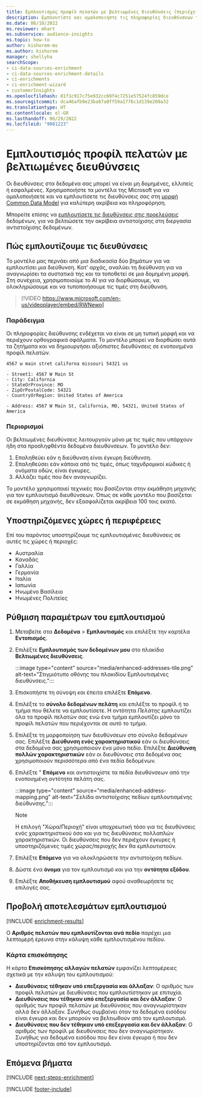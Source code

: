 ```yaml
---
title: Εμπλουτισμός προφίλ πελατών με βελτιωμένες διευθύνσεις (περιέχει βίντεο)
description: Εμπλουτίστε και ομαλοποιήστε τις πληροφορίες διευθύνσεων των προφίλ πελατών με τα μοντέλα της Microsoft.
ms.date: 06/10/2022
ms.reviewer: mhart
ms.subservice: audience-insights
ms.topic: how-to
author: kishorem-ms
ms.author: kishorem
manager: shellyha
searchScope:
- ci-data-sources-enrichment
- ci-data-sources-enrichment-details
- ci-enrichments
- ci-enrichment-wizard
- customerInsights
ms.openlocfilehash: 01f1c917c75e932cc69f4c7251e57524fc859dce
ms.sourcegitcommit: dca46afb9e23ba87a0ff59a1776c1d139e209a32
ms.translationtype: HT
ms.contentlocale: el-GR
ms.lasthandoff: 06/29/2022
ms.locfileid: "9081223"
---
```

# <a name="enrich-customer-profiles-with-enhanced-addresses"></a>Εμπλουτισμός προφίλ πελατών με βελτιωμένες διευθύνσεις

Οι διευθύνσεις στα δεδομένα σας μπορεί να είναι μη δομημένες, ελλιπείς ή εσφαλμένες. Χρησιμοποιήστε τα μοντέλα της Microsoft για να ομαλοποιήσετε και να εμπλουτίσετε τις διευθύνσεις σας στη [μορφή Common Data Model](/common-data-model/schema/core/applicationcommon/address) για καλύτερη ακρίβεια και πληροφόρηση.

Μπορείτε επίσης να [εμπλουτίσετε τις διευθύνσεις στις προελεύσεις](data-sources-enrichment.md) δεδομένων, για να βελτιώσετε την ακρίβεια αντιστοίχισης στη διεργασία αντιστοίχισης δεδομένων. 

## <a name="how-we-enhance-addresses"></a>Πώς εμπλουτίζουμε τις διευθύνσεις

Το μοντέλο μας περνάει από μια διαδικασία δύο βημάτων για να εμπλουτίσει μια διεύθυνση. Κατ' αρχάς, αναλύει τη διεύθυνση για να αναγνωρίσει τα συστατικά της και τα τοποθετεί σε μια δομημένη μορφή. Στη συνέχεια, χρησιμοποιούμε το AI για να διορθώσουμε, να ολοκληρώσουμε και να τυποποιήσουμε τις τιμές στη διεύθυνση.

> [!VIDEO https://www.microsoft.com/en-us/videoplayer/embed/RWNewo]

### <a name="example"></a>Παράδειγμα

Οι πληροφορίες διεύθυνσης ενδέχεται να είναι σε μη τυπική μορφή και να περιέχουν ορθογραφικά σφάλματα. Το μοντέλο μπορεί να διορθώσει αυτά τα ζητήματα και να δημιουργήσει αξιόπιστες διευθύνσεις σε ενοποιημένα προφίλ πελατών.

```Input
4567 w main stret californa missouri 54321 us
```

```Output
- Street1: 4567 W Main St
- City: California
- StateOrProvince: MO
- ZipOrPostalCode: 54321
- CountryOrRegion: United States of America

- Address: 4567 W Main St, California, MO, 54321, United States of America
```

### <a name="limitations"></a>Περιορισμοί

Οι βελτιωμένες διευθύνσεις λειτουργούν μόνο με τις τιμές που υπάρχουν ήδη στα προσληφθέντα δεδομένα διευθύνσεων. Το μοντέλο δεν:

1. Επαληθεύει εάν η διεύθυνση είναι έγκυρη διεύθυνση.
2. Επαληθεύσει εάν κάποια από τις τιμές, όπως ταχυδρομικοί κώδικες ή ονόματα οδών, είναι έγκυρες.
3. Αλλάζει τιμές που δεν αναγνωρίζει.

Το μοντέλο χρησιμοποιεί τεχνικές που βασίζονται στην εκμάθηση μηχανής για τον εμπλουτισμό διευθύνσεων. Όπως σε κάθε μοντέλο που βασίζεται σε εκμάθηση μηχανής, δεν εξασφαλίζεται ακρίβεια 100 τοις εκατό.

## <a name="supported-countries-or-regions"></a>Υποστηριζόμενες χώρες ή περιφέρειες

Επί του παρόντος υποστηρίζουμε τις εμπλουτισμένες διευθύνσεις σε αυτές τις χώρες ή περιοχές:

- Αυστραλία
- Καναδάς
- Γαλλία
- Γερμανία
- Ιταλία
- Ιαπωνία
- Ηνωμένο Βασίλειο
- Ηνωμένες Πολιτείες

## <a name="configure-the-enrichment"></a>Ρύθμιση παραμέτρων του εμπλουτισμού

1. Μεταβείτε στα **Δεδομένα** > **Εμπλουτισμός** και επιλέξτε την καρτέλα **Εντοπισμός**.

1. Επιλέξτε **Εμπλουτισμός των δεδομένων μου** στο πλακίδιο **Βελτιωμένες διευθύνσεις**.

   :::image type="content" source="media/enhanced-addresses-tile.png" alt-text="Στιγμιότυπο οθόνης του πλακιδίου Εμπλουτισμένες διευθύνσεις.":::

1. Επισκοπήστε τη σύνοψη και έπειτα επιλέξτε **Επόμενο**.

1. Επιλέξτε το **σύνολο δεδομένων πελάτη** και επιλέξτε το προφίλ ή το τμήμα που θέλετε να εμπλουτίσετε. Η οντότητα *Πελάτης* εμπλουτίζει όλα τα προφίλ πελατών σας ενώ ένα τμήμα εμπλουτίζει μόνο τα προφίλ πελατών που περιέχονται σε αυτό το τμήμα.

1. Επιλέξτε τη μορφοποίηση των διευθύνσεων στο σύνολο δεδομένων σας. Επιλέξτε **Διεύθυνση ενός χαρακτηριστικού** εάν οι διευθύνσεις στα δεδομένα σας χρησιμοποιούν ένα μόνο πεδίο. Επιλέξτε **Διεύθυνση πολλών χαρακτηριστικών** εάν οι διευθύνσεις στα δεδομένα σας χρησιμοποιούν περισσότερα από ένα πεδία δεδομένων.

1. Επιλέξτε " **Επόμενο** και αντιστοιχίστε τα πεδία διευθύνσεων από την ενοποιημένη οντότητα πελάτη σας.

    :::image type="content" source="media/enhanced-address-mapping.png" alt-text="Σελίδα αντιστοίχισης πεδίων εμπλουτισμένης διεύθυνσης.":::

   > [!NOTE]
   > Η επιλογή "Χώρα/Περιοχή" είναι υποχρεωτική τόσο για τις διευθύνσεις ενός χαρακτηριστικού όσο και για τις διευθύνσεις πολλαπλών χαρακτηριστικών. Οι διευθύνσεις που δεν περιέχουν έγκυρες ή υποστηριζόμενες τιμές χώρας/περιοχής δεν θα εμπλουτιστούν.

1. Επιλέξτε **Επόμενο** για να ολοκληρώσετε την αντιστοίχιση πεδίων.

1. Δώστε ένα **όνομα** για τον εμπλουτισμό και για την **οντότητα εξόδου**.

1. Επιλέξτε **Αποθήκευση εμπλουτισμού** αφού αναθεωρήσετε τις επιλογές σας.

## <a name="view-enrichment-results"></a>Προβολή αποτελεσμάτων εμπλουτισμού

[!INCLUDE [enrichment-results](includes/enrichment-results.md)]

Ο **Αριθμός πελατών που εμπλουτίζονται ανά πεδίο** παρέχει μια λεπτομερή έρευνα στην κάλυψη κάθε εμπλουτισμένου πεδίου.

### <a name="overview-card"></a>Κάρτα επισκόπησης

Η κάρτα **Επισκόπησης αλλαγών πελατών** εμφανίζει λεπτομέρειες σχετικά με την κάλυψη του εμπλουτισμού:

- **Διευθύνσεις τέθηκαν υπό επεξεργασία και άλλαξαν**: Ο αριθμός των προφίλ πελατών με διευθύνσεις που εμπλουτίστηκαν με επιτυχία.
- **Διευθύνσεις που τέθηκαν υπό επεξεργασία και δεν άλλαξαν**: Ο αριθμός των προφίλ πελατών με διευθύνσεις που αναγνωρίστηκαν αλλά δεν άλλαξαν. Συνήθως συμβαίνει όταν τα δεδομένα εισόδου είναι έγκυρα και δεν μπορούν να βελτιωθούν από τον εμπλουτισμό.
- **Διευθύνσεις που δεν τέθηκαν υπό επεξεργασία και δεν άλλαξαν**: Ο αριθμός των προφίλ με διευθύνσεις που δεν αναγνωρίστηκαν. Συνήθως για δεδομένα εισόδου που δεν είναι έγκυρα ή που δεν υποστηρίζονται από τον εμπλουτισμό.

## <a name="next-steps"></a>Επόμενα βήματα

[!INCLUDE [next-steps-enrichment](includes/next-steps-enrichment.md)]

[!INCLUDE [footer-include](includes/footer-banner.md)]
